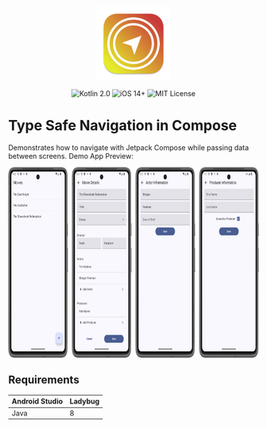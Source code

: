 <p align="center">
  <img width="150" height="150" src="./assets/navigation-app-icon.svg">
</p>

<p align="center">
    <img src="https://img.shields.io/badge/Kotlin-2.0.20-8052FF?logo=kotlin" alt="Kotlin 2.0">
    <img src="https://img.shields.io/badge/AndroidStudio-Ladybug-F86735?logo=androidstudio" alt="iOS 14+">
    <img src="https://img.shields.io/badge/License-MIT-lightgrey" alt="MIT License">
</p>

# Type Safe Navigation in Compose
Demonstrates how to navigate with Jetpack Compose while passing data between screens.
Demo App Preview:

<p align="center">
	<img width="764.5" height="384" src="./assets/hero_image.jpg">
</p>

## Requirements

| Android Studio | Ladybug |
|:----------|:----------|
| Java | 8 |